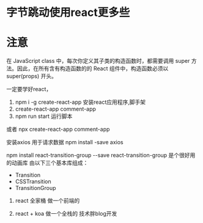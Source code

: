 # 字节跳动使用react更多些

# 注意

在 JavaScript class 中，每次你定义其子类的构造函数时，都需要调用 super 方法。因此，在所有含有构造函数的的 React 组件中，构造函数必须以 super(props) 开头。

一定要学好react，

 1. npm i -g create-react-app  安装react应用程序,脚手架
 2. create-react-app comment-app
 3. npm run start  运行脚本

 或者 npx create-react-app comment-app  

安装axios  用于请求数据
 npm install -save axios

npm install react-transition-group --save
 react-transition-group 是个很好用的动画库
由以下三个基本库组成：
- Transition
- CSSTransition
- TransitionGroup

1. react 全家桶 做一个前端的

2. react + koa 做一个全栈的  技术胖blog开发